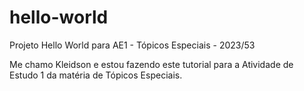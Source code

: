 # hello-world
Projeto Hello World para AE1 - Tópicos Especiais - 2023/53

Me chamo Kleidson e estou fazendo este tutorial para a Atividade de Estudo 1 da matéria de Tópicos Especiais.
